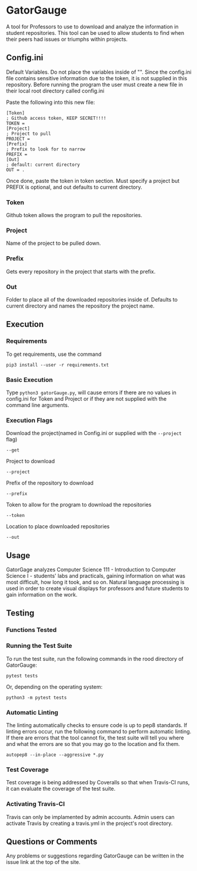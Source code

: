 # GatorGauge

A tool for Professors to use to download and analyze the information in student
repositories. This tool can be used to allow students to find when their peers
had issues or triumphs within projects.

## Config.ini

Default Variables. Do not place the variables inside of "".
Since the config.ini file contains sensitive information due to the token,
it is not supplied in this repository. Before running the program the user must
create a new file in their local root directory called config.ini

Paste the following into this new file:

```
[Token]
; Github access token, KEEP SECRET!!!!
TOKEN =
[Project]
; Project to pull
PROJECT =
[Prefix]
; Prefix to look for to narrow
PREFIX =
[Out]
; default: current directory
OUT = .
```

Once done, paste the token in token section. Must specify a project but PREFIX
is optional, and out defaults to current directory.

### Token

Github token allows the program to pull the repositories.

### Project

Name of the project to be pulled down.

### Prefix

Gets every repository in the project that starts with the prefix.

### Out

Folder to place all of the downloaded repositories inside of. Defaults to
current directory and names the repository the project name.

## Execution

### Requirements

To get requirements, use the command

```
pip3 install --user -r requirements.txt
```

### Basic Execution

Type ```python3 gatorGauge.py```, will cause errors if there are no values in
config.ini for Token and Project or if they are not supplied with the command
line arguments.

### Execution Flags

Download the project(named in Config.ini or supplied with the ```--project``` flag)

```
--get
```

Project to download

```
--project
```

Prefix of the repository to download

```
--prefix
```

Token to allow for the program to download the repositories

```
--token
```

Location to place downloaded repositories

```
--out
```

## Usage

GatorGage analyzes Computer Science 111 - Introduction to Computer Science I - students'
labs and practicals, gaining information on what was most difficult, how long it took,
and so on. Natural language processing is used in order to create visual displays
for professors and future students to gain information on the work.

## Testing

### Functions Tested

### Running the Test Suite

To run the test suite, run the following commands in the rood directory of GatorGauge:

```
pytest tests
```

Or, depending on the operating system:

```
python3 -m pytest tests
```

### Automatic Linting

The linting automatically checks to ensure code is up to pep8 standards. If
linting errors occur, run the following command to perform automatic linting. If
there are errors that the tool cannot fix, the test suite will tell you where
and what the errors are so that you may go to the location and fix them.

```
autopep8 --in-place --aggressive *.py
```

### Test Coverage

Test coverage is being addressed by Coveralls so that when Travis-CI runs, it can
evaluate the coverage of the test suite.

### Activating Travis-CI

Travis can only be implamented by admin accounts. Admin users can activate Travis
by creating a travis.yml in the project's root
directory.

## Questions or Comments

Any problems or suggestions regarding GatorGauge can be written in the issue
link at the top of the site.
